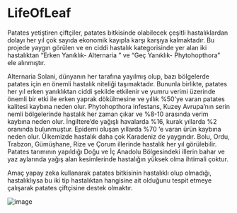 # LifeOfLeaf

Patates yetiştiren çiftçiler, patates bitkisinde olabilecek çeşitli hastalıklardan dolayı her yıl çok sayıda ekonomik kayıpla karşı karşıya kalmaktadır. Bu projede yaygın görülen ve en ciddi hastalık kategorisinde yer alan iki hastalıktan “Erken Yanıklık- Alternaria ” ve “Geç Yanıklık- Phytohopthora” ele alınmıştır.

Alternaria Solani, dünyanın her tarafına yayılmış olup, bazı bölgelerde patates için en önemli hastalık niteliği taşımaktadır. Bununla birlikte, patates her yıl erken yanıklıktan ciddi şekilde etkilenir ve yumru verimi üzerinde önemli bir etki ile erken yaprak dökülmesine ve yıllık %50'ye varan patates kalitesi kaybına neden olur. 
Phytohopthora infestans, Kuzey Avrupa’nın serin nemli bölgelerinde hastalık her zaman çıkar ve %8-10 arasında verim kaybına neden olur. İngiltere’de yağışlı havalarda %16, kurak yıllarda %2 oranında bulunmuştur. Epidemi oluşan yıllarda %70 ‘e varan ürün kaybına neden olur. 
Ülkemizde hastalık daha çok Karadeniz de yaygındır. Bolu, Ordu, Trabzon, Gümüşhane, Rize ve Çorum illerinde hastalık her yıl görülebilir. Patates tarımının yapıldığı Doğu ve İç Anadolu Bölgesindeki illerin bahar ve yaz aylarında yağış alan kesimlerinde hastalığın yüksek olma ihtimali çoktur.

Amaç yapay zeka kullanarak patates bitkisinin hastalıklı olup olmadığı, hastalıklıysa bu iki tip hastalıktan hangisine ait olduğunu tespit etmeye çalışarak patates çiftçisine destek olmaktır. 

![image](https://user-images.githubusercontent.com/72580629/226187664-f1ec3160-5997-4d1a-9612-41e4480e226b.png)

